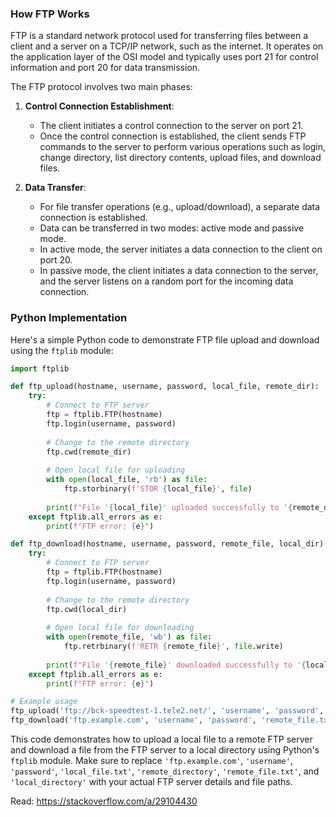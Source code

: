 ### How FTP Works

FTP is a standard network protocol used for transferring files between a client and a server on a TCP/IP network, such as the internet. It operates on the application layer of the OSI model and typically uses port 21 for control information and port 20 for data transmission.

The FTP protocol involves two main phases:

1. **Control Connection Establishment**: 
   - The client initiates a control connection to the server on port 21.
   - Once the control connection is established, the client sends FTP commands to the server to perform various operations such as login, change directory, list directory contents, upload files, and download files.

2. **Data Transfer**:
   - For file transfer operations (e.g., upload/download), a separate data connection is established.
   - Data can be transferred in two modes: active mode and passive mode.
   - In active mode, the server initiates a data connection to the client on port 20.
   - In passive mode, the client initiates a data connection to the server, and the server listens on a random port for the incoming data connection.

### Python Implementation

Here's a simple Python code to demonstrate FTP file upload and download using the `ftplib` module:

```python
import ftplib

def ftp_upload(hostname, username, password, local_file, remote_dir):
    try:
        # Connect to FTP server
        ftp = ftplib.FTP(hostname)
        ftp.login(username, password)
        
        # Change to the remote directory
        ftp.cwd(remote_dir)
        
        # Open local file for uploading
        with open(local_file, 'rb') as file:
            ftp.storbinary(f'STOR {local_file}', file)
        
        print(f"File '{local_file}' uploaded successfully to '{remote_dir}'")
    except ftplib.all_errors as e:
        print(f"FTP error: {e}")

def ftp_download(hostname, username, password, remote_file, local_dir):
    try:
        # Connect to FTP server
        ftp = ftplib.FTP(hostname)
        ftp.login(username, password)
        
        # Change to the remote directory
        ftp.cwd(local_dir)
        
        # Open local file for downloading
        with open(remote_file, 'wb') as file:
            ftp.retrbinary(f'RETR {remote_file}', file.write)
        
        print(f"File '{remote_file}' downloaded successfully to '{local_dir}'")
    except ftplib.all_errors as e:
        print(f"FTP error: {e}")

# Example usage
ftp_upload('ftp://bck-speedtest-1.tele2.net/', 'username', 'password', 'local_file.txt', '/upload')
ftp_download('ftp.example.com', 'username', 'password', 'remote_file.txt', 'local_directory')
```

This code demonstrates how to upload a local file to a remote FTP server and download a file from the FTP server to a local directory using Python's `ftplib` module. Make sure to replace `'ftp.example.com'`, `'username'`, `'password'`, `'local_file.txt'`, `'remote_directory'`, `'remote_file.txt'`, and `'local_directory'` with your actual FTP server details and file paths.

Read: https://stackoverflow.com/a/29104430